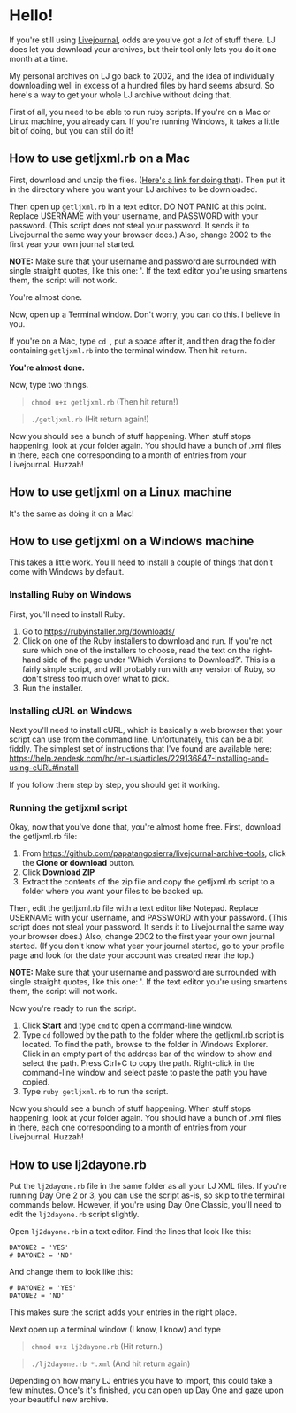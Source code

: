 # Hello!

If you're still using [Livejournal][lj], odds are you've got a _lot_ of stuff there. LJ does let you download your archives, but their tool only lets you do it one month at a time.

My personal archives on LJ go back to 2002, and the idea of individually downloading well in excess of a hundred files by hand seems absurd. So here's a way to get your whole LJ archive without doing that.

First of all, you need to be able to run ruby scripts. If you're on a Mac or Linux machine, you already can. If you're running Windows, it takes a little bit of doing, but you can still do it!

## How to use getljxml.rb on a Mac

First, download and unzip the files. ([Here's a link for doing that](https://github.com/papatangosierra/livejournal-archive-tools/archive/refs/heads/master.zip)). Then put it in the directory where you want your LJ archives to be downloaded.

Then open up `getljxml.rb` in a text editor. DO NOT PANIC at this point. Replace USERNAME with your username, and PASSWORD with your password. (This script does not steal your password. It sends it to Livejournal the same way your browser does.) Also, change 2002 to the first year your own journal started.

**NOTE:** Make sure that your username and password are surrounded with single straight quotes, like this one: '. If the text editor you're using smartens them, the script will not work. 

You're almost done.

Now, open up a Terminal window. Don't worry, you can do this. I believe in you.

If you're on a Mac, type `cd `, put a space after it, and then drag the folder containing `getljxml.rb` into the terminal window. Then hit `return`.

**You're almost done.**

Now, type two things.

> `chmod u+x getljxml.rb` (Then hit return!)

> `./getljxml.rb` (Hit return again!)

Now you should see a bunch of stuff happening. When stuff stops happening, look at your folder again. You should have a bunch of .xml files in there, each one corresponding to a month of entries from your Livejournal. Huzzah!

## How to use getljxml on a Linux machine

It's the same as doing it on a Mac! 

## How to use getljxml on a Windows machine

This takes a little work. You'll need to install a couple of things that don't come with Windows by default. 

### Installing Ruby on Windows
First, you'll need to install Ruby. 

1. Go to https://rubyinstaller.org/downloads/
2. Click on one of the Ruby installers to download and run. 
	If you're not sure which one of the installers to choose, read the text on the right-hand side of the page under 'Which Versions to Download?'. This is a fairly simple script, and will probably run with any version of Ruby, so don't stress too much over what to pick. 
3. Run the installer. 

### Installing cURL on Windows
Next you'll need to install cURL, which is basically a web browser that your script can use from the command line. Unfortunately, this can be a bit fiddly. The simplest set of instructions that I've found are available here: https://help.zendesk.com/hc/en-us/articles/229136847-Installing-and-using-cURL#install

If you follow them step by step, you should get it working. 

### Running the getljxml script
Okay, now that you've done that, you're almost home free. 
First, download the getljxml.rb file:

1. From https://github.com/papatangosierra/livejournal-archive-tools, click the **Clone or download** button. 
2. Click **Download ZIP**
3. Extract the contents of the zip file and copy the getljxml.rb script to a folder where you want your files to be backed up. 

Then, edit the getljxml.rb file with a text editor like Notepad. Replace USERNAME with your username, and PASSWORD with your password. (This script does not steal your password. It sends it to Livejournal the same way your browser does.) Also, change 2002 to the first year your own journal started. (If you don't know what year your journal started, go to your profile page and look for the date your account was created near the top.) 

**NOTE:** Make sure that your username and password are surrounded with single straight quotes, like this one: '. If the text editor you're using smartens them, the script will not work. 

Now you're ready to run the script. 

1. Click **Start** and type `cmd` to open a command-line window. 
2. Type `cd` followed by the path to the folder where the getljxml.rb script is located. 
	To find the path, browse to the folder in Windows Explorer. Click in an empty part of the address bar of the window to show  and select the path. Press Ctrl+C to copy the path. Right-click in the command-line window and select paste to paste the path you have copied. 
3. Type `ruby getljxml.rb` to run the script. 

Now you should see a bunch of stuff happening. When stuff stops happening, look at your folder again. You should have a bunch of .xml files in there, each one corresponding to a month of entries from your Livejournal. Huzzah!

## How to use lj2dayone.rb

Put the `lj2dayone.rb` file in the same folder as all your LJ XML files. If you're running Day One 2 or 3, you can use the script as-is, so skip to the terminal commands below. However, if you're using Day One Classic, you'll need to edit the `lj2dayone.rb` script slightly. 

Open `lj2dayone.rb` in a text editor. Find the lines that look like this:

	DAYONE2 = 'YES'
	# DAYONE2 = 'NO'

And change them to look like this:

	# DAYONE2 = 'YES'
	DAYONE2 = 'NO'

This makes sure the script adds your entries in the right place.

Next open up a terminal window (I know, I know) and type

> `chmod u+x lj2dayone.rb` (Hit return.)

> `./lj2dayone.rb *.xml` (And hit return again)

Depending on how many LJ entries you have to import, this could take a few minutes. Once's it's finished, you can open up Day One and gaze upon your beautiful new archive.


[lj]: http://www.livejournal.com
